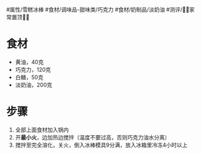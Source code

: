 #属性/雪糕冰棒 
 #食材/调味品-甜味类/巧克力 #食材/奶制品/淡奶油 
#测评/📌📌家常置顶📌📌 

# 食材
- 黄油，40克
- 巧克力，120克
- 白糖，50克
- 淡奶油，200克
# 步骤
1. 全部上面食材加入锅内
2. 开**最小火**，边加热边搅拌（温度不要过高，否则巧克力油水分离）
3. 搅拌至完全溶化，关火，倒入冰棒模具9分满，放入冰箱里冷冻4小时以上